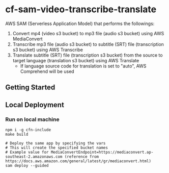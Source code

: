 # cf-sam-video-transcribe-translate
AWS SAM (Serverless Application Model) that performs the followings:
1. Convert mp4 (video s3 bucket) to mp3 file (audio s3 bucket) using AWS MediaConvert
2. Transcribe mp3 file (audio s3 bucket) to subtitle (SRT) file (transcription s3 bucket) using AWS Transcribe
3. Translate subtitle (SRT) file (transcription s3 bucket) from the source to target language (translation s3 bucket) using AWS Translate
    - If language source code for translation is set to "auto", AWS Comprehend will be used

## Getting Started

## Local Deployment

### Run on local machine
```
npm i -g cfn-include
make build

# Deploy the same app by specifying the vars
# This will create the specified bucket names
# Example value for MediaConvertEndpoint=https://mediaconvert.ap-southeast-2.amazonaws.com (reference from https://docs.aws.amazon.com/general/latest/gr/mediaconvert.html)
sam deploy --guided
```
